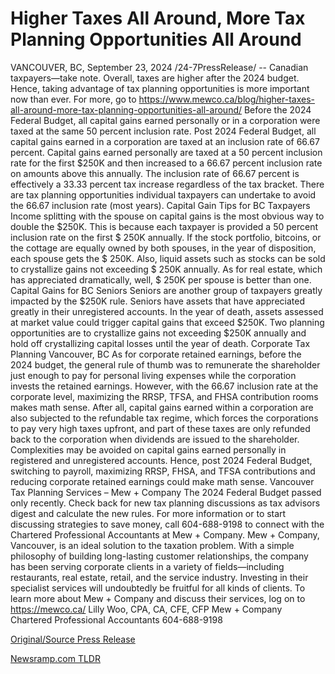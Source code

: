 # Higher Taxes All Around, More Tax Planning Opportunities All Around

VANCOUVER, BC, September 23, 2024 /24-7PressRelease/ -- Canadian taxpayers—take note. Overall, taxes are higher after the 2024 budget. Hence, taking advantage of tax planning opportunities is more important now than ever. For more, go to https://www.mewco.ca/blog/higher-taxes-all-around-more-tax-planning-opportunities-all-around/  Before the 2024 Federal Budget, all capital gains earned personally or in a corporation were taxed at the same 50 percent inclusion rate. Post 2024 Federal Budget, all capital gains earned in a corporation are taxed at an inclusion rate of 66.67 percent. Capital gains earned personally are taxed at a 50 percent inclusion rate for the first $250K and then increased to a 66.67 percent inclusion rate on amounts above this annually.  The inclusion rate of 66.67 percent is effectively a 33.33 percent tax increase regardless of the tax bracket. There are tax planning opportunities individual taxpayers can undertake to avoid the 66.67 inclusion rate (most years).  Capital Gain Tips for BC Taxpayers  Income splitting with the spouse on capital gains is the most obvious way to double the $250K. This is because each taxpayer is provided a 50 percent inclusion rate on the first $ 250K annually. If the stock portfolio, bitcoins, or the cottage are equally owned by both spouses, in the year of disposition, each spouse gets the $ 250K. Also, liquid assets such as stocks can be sold to crystallize gains not exceeding $ 250K annually. As for real estate, which has appreciated dramatically, well, $ 250K per spouse is better than one.  Capital Gains for BC Seniors  Seniors are another group of taxpayers greatly impacted by the $250K rule. Seniors have assets that have appreciated greatly in their unregistered accounts. In the year of death, assets assessed at market value could trigger capital gains that exceed $250K. Two planning opportunities are to crystallize gains not exceeding $250K annually and hold off crystallizing capital losses until the year of death.   Corporate Tax Planning Vancouver, BC  As for corporate retained earnings, before the 2024 budget, the general rule of thumb was to remunerate the shareholder just enough to pay for personal living expenses while the corporation invests the retained earnings. However, with the 66.67 inclusion rate at the corporate level, maximizing the RRSP, TFSA, and FHSA contribution rooms makes math sense. After all, capital gains earned within a corporation are also subjected to the refundable tax regime, which forces the corporations to pay very high taxes upfront, and part of these taxes are only refunded back to the corporation when dividends are issued to the shareholder.   Complexities may be avoided on capital gains earned personally in registered and unregistered accounts. Hence, post 2024 Federal Budget, switching to payroll, maximizing RRSP, FHSA, and TFSA contributions and reducing corporate retained earnings could make math sense.  Vancouver Tax Planning Services – Mew + Company  The 2024 Federal Budget passed only recently. Check back for new tax planning discussions as tax advisors digest and calculate the new rules.   For more information or to start discussing strategies to save money, call 604-688-9198 to connect with the Chartered Professional Accountants at Mew + Company.  Mew + Company, Vancouver, is an ideal solution to the taxation problem. With a simple philosophy of building long-lasting customer relationships, the company has been serving corporate clients in a variety of fields—including restaurants, real estate, retail, and the service industry. Investing in their specialist services will undoubtedly be fruitful for all kinds of clients.  To learn more about Mew + Company and discuss their services, log on to https://mewco.ca/  Lilly Woo, CPA, CA, CFE, CFP Mew + Company Chartered Professional Accountants 604-688-9198 

[Original/Source Press Release](https://www.24-7pressrelease.com/press-release/514562/higher-taxes-all-around-more-tax-planning-opportunities-all-around) 

[Newsramp.com TLDR](https://newsramp.com/None) 
